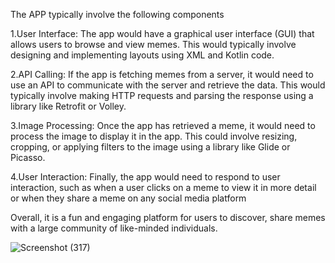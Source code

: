 The APP typically involve the following components

1.User Interface: The app would have a graphical user interface (GUI) that allows users to browse and view memes. 
This would typically involve designing and implementing layouts using XML and Kotlin code.

2.API Calling: If the app is fetching memes from a server, it would need to use an API to communicate with the server and retrieve the data. 
This would typically involve making HTTP requests and parsing the response using a library like Retrofit or Volley.

3.Image Processing: Once the app has retrieved a meme, it would need to process the image to display it in the app.
This could involve resizing, cropping, or applying filters to the image using a library like Glide or Picasso.

4.User Interaction: Finally, the app would need to respond to user interaction, such as when a user clicks on a meme to view it in more detail or when they share a meme on any social media platform

Overall, it is a fun and engaging platform for users to discover, share memes with a large community of like-minded individuals.

![Screenshot (317)](https://user-images.githubusercontent.com/91459143/231942234-3a8dbf44-aac0-417a-a393-c3766941426f.png)
